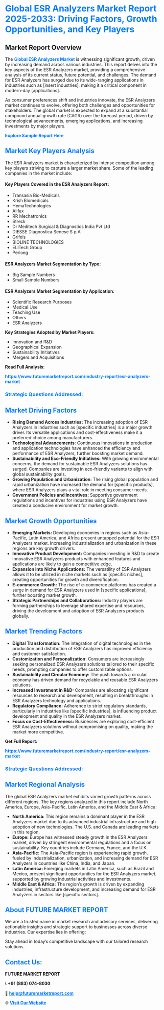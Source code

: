 <h1 style="color: #007BFF;">Global ESR Analyzers Market Report 2025-2033: Driving Factors, Growth Opportunities, and Key Players</h1>

<section id="overview">
<h2>Market Report Overview</h2>
<p>The <a href="https://www.futuremarketreport.com/industry-report/esr-analyzers-market" style="color: #007BFF; text-decoration: none;"><strong>Global ESR Analyzers Market</strong></a> is witnessing significant growth, driven by increasing demand across various industries. This report delves into the key aspects of the ESR Analyzers market, providing a comprehensive analysis of its current status, future potential, and challenges. The demand for ESR Analyzers has surged due to its wide-ranging applications in industries such as [insert industries], making it a critical component in modern-day [applications].</p>
<p>As consumer preferences shift and industries innovate, the ESR Analyzers market continues to evolve, offering both challenges and opportunities for stakeholders. The global market is expected to expand at a substantial compound annual growth rate (CAGR) over the forecast period, driven by technological advancements, emerging applications, and increasing investments by major players.</p>
</section>

<section id="overview">
<p><a href="https://www.futuremarketreport.com/request-sample/reportId=116253" style="color: #007BFF; text-decoration: none;"><strong>Explore Sample Report Here</strong></a></p>
</section>

<section id="key-players">
<h2 style="color: #007BFF;">Market Key Players Analysis</h2>
<p>The ESR Analyzers market is characterized by intense competition among key players striving to capture a larger market share. Some of the leading companies in the market include:</p>
<h4>Key Players Covered in the ESR Analyzers Report:</h4>
<ul><li>Transasia Bio-Medicals</li><li>Krish Biomedicals</li><li>HemaTechnologies</li><li>Alifax</li><li>RR Mechatronics</li><li>Streck</li><li>Dr Meditech Surgical &amp; Diagnostics India Pvt Ltd</li><li>DIESSE Diagnostica Senese S.p.A</li><li>Grifols</li><li>BIOLINE TECHNOLOGIES</li><li>ELITech Group</li><li>Perlong</li></ul>
<h4>ESR Analyzers Market Segmentation by Type:</h4>
<ul><li>Big Sample Numbers</li><li>Small Sample Numbers</li></ul>

<h4>ESR Analyzers Market Segmentation by Application:</h4>
<ul><li>Scientific Research Purposes</li><li>Medical Use</li><li>Teaching Use</li><li>Others</li><li>ESR Analyzers</li></ul>
<p><strong>Key Strategies Adopted by Market Players:</strong></p>
<ul>
<li>Innovation and R&D</li>
<li>Geographical Expansion</li>
<li>Sustainability Initiatives</li>
<li>Mergers and Acquisitions</li>
</ul>
</section>

<section>
<p><strong>Read Full Analysis: </strong></p><a href="https://www.futuremarketreport.com/industry-report/esr-analyzers-market" style="color: #007BFF; text-decoration: none;"><strong>https://www.futuremarketreport.com/industry-report/esr-analyzers-market</strong></a>
<h3 style="color: #007BFF;">Strategic Questions Addressed:</h3>
</section>

<section id="driving-factors">
<h2 style="color: #007BFF;">Market Driving Factors</h2>
<ul>
<li><strong>Rising Demand Across Industries:</strong> The increasing adoption of ESR Analyzers in industries such as [specific industries] is a major growth driver. Its versatile applications and cost-effectiveness make it a preferred choice among manufacturers.</li>
<li><strong>Technological Advancements:</strong> Continuous innovations in production and application technologies have enhanced the efficiency and performance of ESR Analyzers, further boosting market demand.</li>
<li><strong>Sustainability and Eco-Friendly Initiatives:</strong> With growing environmental concerns, the demand for sustainable ESR Analyzers solutions has surged. Companies are investing in eco-friendly variants to align with global sustainability goals.</li>
<li><strong>Growing Population and Urbanization:</strong> The rising global population and rapid urbanization have increased the demand for [specific products], where ESR Analyzers plays a vital role in meeting consumer needs.</li>
<li><strong>Government Policies and Incentives:</strong> Supportive government regulations and incentives for industries using ESR Analyzers have created a conducive environment for market growth.</li>
</ul>
</section>

<section id="growth-opportunities">
<h2 style="color: #007BFF;">Market Growth Opportunities</h2>
<ul>
<li><strong>Emerging Markets:</strong> Developing economies in regions such as Asia-Pacific, Latin America, and Africa present untapped potential for the ESR Analyzers market. Increasing industrialization and urbanization in these regions are key growth drivers.</li>
<li><strong>Innovative Product Development:</strong> Companies investing in R&D to create innovative ESR Analyzers products with enhanced features and applications are likely to gain a competitive edge.</li>
<li><strong>Expansion into Niche Applications:</strong> The versatility of ESR Analyzers allows it to be utilized in niche markets such as [specific niches], creating opportunities for growth and diversification.</li>
<li><strong>E-commerce Growth:</strong> The rise of e-commerce platforms has created a surge in demand for ESR Analyzers used in [specific applications], further boosting market growth.</li>
<li><strong>Strategic Partnerships and Collaborations:</strong> Industry players are forming partnerships to leverage shared expertise and resources, driving the development and adoption of ESR Analyzers products globally.</li>
</ul>
</section>

<section id="trending-factors">
<h2 style="color: #007BFF;">Market Trending Factors</h2>
<ul>
<li><strong>Digital Transformation:</strong> The integration of digital technologies in the production and distribution of ESR Analyzers has improved efficiency and customer satisfaction.</li>
<li><strong>Customization and Personalization:</strong> Consumers are increasingly seeking personalized ESR Analyzers solutions tailored to their specific needs, prompting companies to offer customizable options.</li>
<li><strong>Sustainability and Circular Economy:</strong> The push towards a circular economy has driven demand for recyclable and reusable ESR Analyzers solutions.</li>
<li><strong>Increased Investment in R&D:</strong> Companies are allocating significant resources to research and development, resulting in breakthroughs in ESR Analyzers technology and applications.</li>
<li><strong>Regulatory Compliance:</strong> Adherence to strict regulatory standards, particularly in industries like [specific industries], is influencing product development and quality in the ESR Analyzers market.</li>
<li><strong>Focus on Cost-Effectiveness:</strong> Businesses are exploring cost-efficient ESR Analyzers solutions without compromising on quality, making the market more competitive.</li>
</ul>
</section>

<section>
<p><strong>Get Full Report: </strong></p><a href="https://www.futuremarketreport.com/industry-report/esr-analyzers-market" style="color: #007BFF; text-decoration: none;"><strong>https://www.futuremarketreport.com/industry-report/esr-analyzers-market</strong></a>
<h3 style="color: #007BFF;">Strategic Questions Addressed:</h3>
</section>


<section id="regional-analysis">
<h2 style="color: #007BFF;">Market Regional Analysis</h2>
<p>The global ESR Analyzers market exhibits varied growth patterns across different regions. The key regions analyzed in this report include North America, Europe, Asia-Pacific, Latin America, and the Middle East & Africa:</p>
<ul>
<li><strong>North America:</strong> This region remains a dominant player in the ESR Analyzers market due to its advanced industrial infrastructure and high adoption of new technologies. The U.S. and Canada are leading markets in this region.</li>
<li><strong>Europe:</strong> Europe has witnessed steady growth in the ESR Analyzers market, driven by stringent environmental regulations and a focus on sustainability. Key countries include Germany, France, and the U.K.</li>
<li><strong>Asia-Pacific:</strong> The Asia-Pacific region is experiencing rapid growth, fueled by industrialization, urbanization, and increasing demand for ESR Analyzers in countries like China, India, and Japan.</li>
<li><strong>Latin America:</strong> Emerging markets in Latin America, such as Brazil and Mexico, present significant opportunities for the ESR Analyzers market, supported by growing industrial activities and investments.</li>
<li><strong>Middle East & Africa:</strong> The region’s growth is driven by expanding industries, infrastructure development, and increasing demand for ESR Analyzers in sectors like [specific sectors].</li>
</ul>
</section>

<footer>
<h2 style="color: #007BFF;">About FUTURE MARKET REPORT</h2>
<p>We are a trusted name in market research and advisory services, delivering actionable insights and strategic support to businesses across diverse industries. Our expertise lies in offering:</p>

<p>Stay ahead in today’s competitive landscape with our tailored research solutions.</p>

<h2 style="color: #007BFF;">Contact Us:</h2>
<p><strong>FUTURE MARKET REPORT</strong></p>
<p>📞 <strong>+91 (883) 074-8030</strong></p>
<p>📧 <strong><a href="mailto:help@futuremarketreport.com" style="color: #007BFF;">help@futuremarketreport.com</a></strong></p>
<p>🌐 <strong><a href="https://www.futuremarketreport.com/" style="color: #007BFF;">Visit Our Website</a></strong></p>
</footer>
